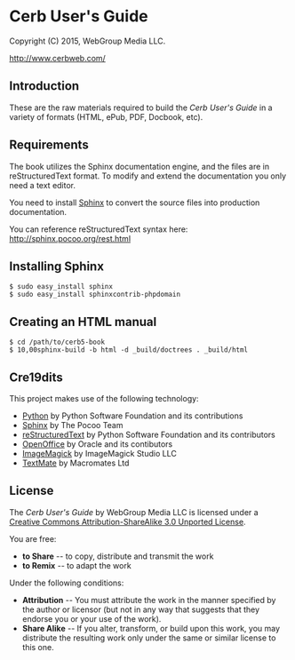 # Cerb User's Guide #

Copyright (C) 2015, WebGroup Media LLC.

<http://www.cerbweb.com/>

Introduction
------------

These are the raw materials required to build the _Cerb User's Guide_ in a variety of formats (HTML, ePub, PDF, Docbook, etc).

Requirements
------------

The book utilizes the Sphinx documentation engine, and the files are in reStructuredText format.  To modify and extend the documentation you only need a text editor.

You need to install [Sphinx](http://sphinx.pocoo.org/) to convert the source files into production documentation.

You can reference reStructuredText syntax here:
<http://sphinx.pocoo.org/rest.html>


Installing Sphinx
-----------------

    $ sudo easy_install sphinx
    $ sudo easy_install sphinxcontrib-phpdomain

Creating an HTML manual
-----------------------

    $ cd /path/to/cerb5-book
	$ 10,00sphinx-build -b html -d _build/doctrees . _build/html

Cre19dits
-------

This project makes use of the following technology:

* [Python](http://python.org/) by Python Software Foundation and its contributions
* [Sphinx](http://sphinx.pocoo.org/) by The Pocoo Team
* [reStructuredText](http://docutils.sourceforge.net/rst.html) by Python Software Foundation and its contributors
* [OpenOffice](http://www.openoffice.org/) by Oracle and its contibutors
* [ImageMagick](http://www.imagemagick.org/) by ImageMagick Studio LLC
* [TextMate](http://macromates.com/) by Macromates Ltd

License
-------

The _Cerb User's Guide_ by WebGroup Media LLC is licensed under a [Creative Commons Attribution-ShareAlike 3.0 Unported License](http://creativecommons.org/licenses/by-sa/3.0/).

You are free:

* **to Share** -- to copy, distribute and transmit the work
* **to Remix** -- to adapt the work

Under the following conditions:

* **Attribution** -- You must attribute the work in the manner specified by the author or licensor (but not in any way that suggests that they endorse you or your use of the work).
* **Share Alike** -- If you alter, transform, or build upon this work, you may distribute the resulting work only under the same or similar license to this one.

